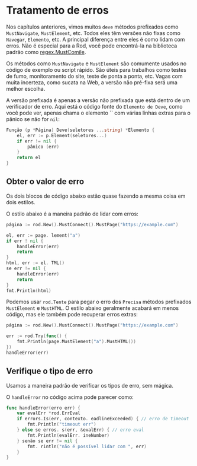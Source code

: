 # Tratamento de erros

Nos capítulos anteriores, vimos muitos `deve` métodos prefixados como `MustNavigate`, `MustElement`, etc. Todos eles têm versões não fixas como `Navegar`, `Elemento`, etc. A principal diferença entre eles é como lidam com erros. Não é especial para a Rod, você pode encontrá-la na biblioteca padrão como [regex.MustComile](https://golang.org/pkg/regexp/#MustCompile).

Os métodos como `MustNavigate` e `MustElement` são comumente usados no código de exemplo ou script rápido. São úteis para trabalhos como testes de fumo, monitoramento do site, teste de ponta a ponta, etc. Vagas com muita incerteza, como sucata na Web, a versão não pré-fixa será uma melhor escolha.

A versão prefixada é apenas a versão não prefixada que está dentro de um verificador de erro. Aqui está o código fonte do `Elemento de Deve`, como você pode ver, apenas chama o elemento `` com várias linhas extras para o pânico se não for `nil`:

```go
Função (p *Página) Deve(seletores ...string) *Elemento {
    el, err := p.Element(seletores...)
    if err != nil {
        pânico (err)
    }
    return el
}
```

## Obter o valor de erro

Os dois blocos de código abaixo estão quase fazendo a mesma coisa em dois estilos.

O estilo abaixo é a maneira padrão de lidar com erros:

```go
página := rod.New().MustConnect().MustPage("https://example.com")

el, err := page. lement("a")
if err ! nil {
    handleError(err)
    return
}
html, err := el. TML()
se err != nil {
    handleError(err)
    return
}
fmt.Println(html)
```

Podemos usar `rod.Tente` para pegar o erro dos `Precisa` métodos prefixados `MustElement` e `MustHTML`. O estilo abaixo geralmente acabará em menos código, mas ele também pode recuperar erros extras:

```go
página := rod.New().MustConnect().MustPage("https://example.com")

err := rod.Try(func() {
    fmt.Println(page.MustElement("a").MustHTML())
})
handleError(err)
```

## Verifique o tipo de erro

Usamos a maneira padrão de verificar os tipos de erro, sem mágica.

O `handleError` no código acima pode parecer como:

```go
func handleError(erro err) {
    var evalErr *rod.ErrEval
    if errors.Is(err, contexto. eadlineExceeded) { // erro de timeout
        fmt.Println("timeout err")
    } else se erros. s(err, &evalErr) { // erro eval
        fmt.Println(evalErr. ineNumber)
    } senão se err != nil {
        fmt. rintln("não é possível lidar com ", err)
    }
}
```
